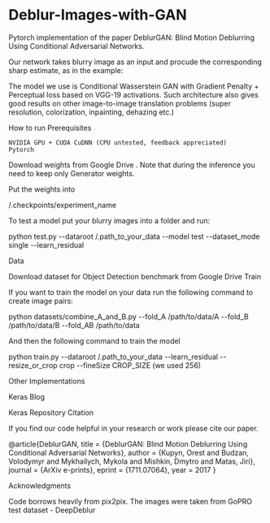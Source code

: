 # Deblur-Images-with-GAN


Pytorch implementation of the paper DeblurGAN: Blind Motion Deblurring Using Conditional Adversarial Networks.

Our network takes blurry image as an input and procude the corresponding sharp estimate, as in the example:

The model we use is Conditional Wasserstein GAN with Gradient Penalty + Perceptual loss based on VGG-19 activations. Such architecture also gives good results on other image-to-image translation problems (super resolution, colorization, inpainting, dehazing etc.)

How to run
Prerequisites

    NVIDIA GPU + CUDA CuDNN (CPU untested, feedback appreciated)
    Pytorch

Download weights from Google Drive . Note that during the inference you need to keep only Generator weights.

Put the weights into

/.checkpoints/experiment_name

To test a model put your blurry images into a folder and run:

python test.py --dataroot /.path_to_your_data --model test --dataset_mode single --learn_residual

Data

Download dataset for Object Detection benchmark from Google Drive
Train

If you want to train the model on your data run the following command to create image pairs:

python datasets/combine_A_and_B.py --fold_A /path/to/data/A --fold_B /path/to/data/B --fold_AB /path/to/data

And then the following command to train the model

python train.py --dataroot /.path_to_your_data --learn_residual --resize_or_crop crop --fineSize CROP_SIZE (we used 256)

Other Implementations

Keras Blog

Keras Repository
Citation

If you find our code helpful in your research or work please cite our paper.

@article{DeblurGAN,
  title = {DeblurGAN: Blind Motion Deblurring Using Conditional Adversarial Networks},
  author = {Kupyn, Orest and Budzan, Volodymyr and Mykhailych, Mykola and Mishkin, Dmytro and Matas, Jiri},
  journal = {ArXiv e-prints},
  eprint = {1711.07064},
  year = 2017
}

Acknowledgments

Code borrows heavily from pix2pix. The images were taken from GoPRO test dataset - DeepDeblur
